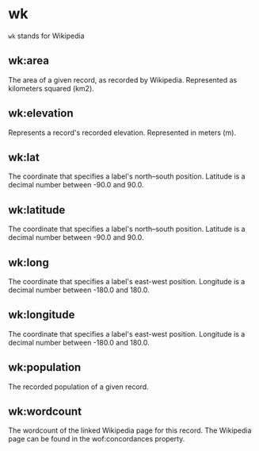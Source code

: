 # wk

`wk` stands for Wikipedia

## wk:area

The area of a given record, as recorded by Wikipedia. Represented as kilometers squared (km2).

## wk:elevation

Represents a record's recorded elevation. Represented in meters (m).

## wk:lat

The coordinate that specifies a label's north–south position. Latitude is a decimal number between -90.0 and 90.0.

## wk:latitude

The coordinate that specifies a label's north–south position. Latitude is a decimal number between -90.0 and 90.0.

## wk:long

The coordinate that specifies a label's east-west position. Longitude is a decimal number between -180.0 and 180.0.

## wk:longitude

The coordinate that specifies a label's east-west position. Longitude is a decimal number between -180.0 and 180.0.

## wk:population

The recorded population of a given record.

## wk:wordcount

The wordcount of the linked Wikipedia page for this record. The Wikipedia page can be found in the wof:concordances property.
